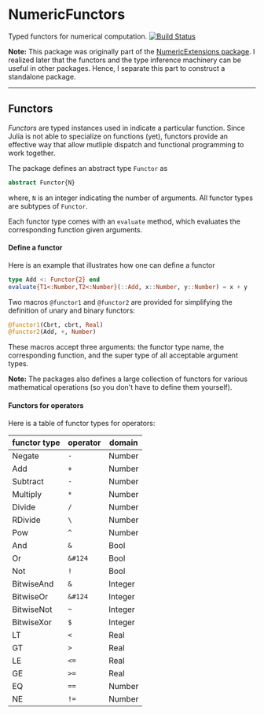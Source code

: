 # NumericFunctors

Typed functors for numerical computation.
[![Build Status](https://travis-ci.org/lindahua/NumericFunctors.jl.png)](https://travis-ci.org/lindahua/NumericFunctors.jl)

**Note:** This package was originally part of the [NumericExtensions package](https://github.com/lindahua/NumericExtensions.jl). I realized later that the functors and the type inference machinery can be useful in other packages. Hence, I separate this part to construct a standalone package.

-------------

## Functors

*Functors* are typed instances used in indicate a particular function. Since Julia is not able to specialize on functions (yet), functors provide an effective way that allow mutliple dispatch and functional programming to work together.

The package defines an abstract type ``Functor`` as 

```julia
abstract Functor{N}
```
where, ``N`` is an integer indicating the number of arguments. All functor types are subtypes of ``Functor``.

Each functor type comes with an ``evaluate`` method, which evaluates the corresponding function given arguments.

#### Define a functor

Here is an example that illustrates how one can define a functor

```julia
type Add <: Functor{2} end
evaluate{T1<:Number,T2<:Number}(::Add, x::Number, y::Number) = x + y
```

Two macros ``@functor1`` and ``@functor2`` are provided for simplifying the definition of unary and binary functors:

```julia
@functor1(Cbrt, cbrt, Real)
@functor2(Add, +, Number)
```

These macros accept three arguments: the functor type name, the corresponding function, and the super type of all acceptable argument types.

**Note:** The packages also defines a large collection of functors for various mathematical operations (so you don't have to define them yourself).

#### Functors for operators

Here is a table of functor types for operators:

|  **functor type** | **operator** | **domain** |
| ----------------- | ------------ | ---------- |
|  Negate     | ``-``  | Number  |
|  Add        | ``+``  | Number  |
|  Subtract   | ``-``  | Number  |
|  Multiply   | ``*``  | Number  |
|  Divide     | ``/``  | Number  |
|  RDivide    | ``\``  | Number  |
|  Pow        | ``^``  | Number  |
|  And        | ``&``  | Bool    |
|  Or         | ``&#124``  | Bool    |
|  Not        | ``!``  | Bool    | 
|  BitwiseAnd | ``&``  | Integer |
|  BitwiseOr  | ``&#124``  | Integer |
|  BitwiseNot | ``~``  | Integer | 
|  BitwiseXor | ``$``  | Integer | 
|  LT         | ``<``  | Real    |
|  GT         | ``>``  | Real    |
|  LE         | ``<=`` | Real    |
|  GE         | ``>=`` | Real    |
|  EQ         | ``==`` | Number  |
|  NE         | ``!=`` | Number  |





